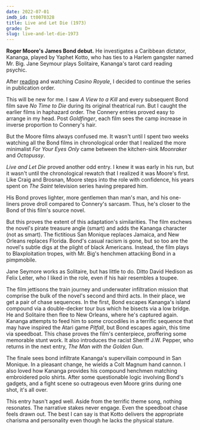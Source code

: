 ```yaml
---
date: 2022-07-01
imdb_id: tt0070328
title: Live and Let Die (1973)
grade: D+
slug: live-and-let-die-1973
---
```


**Roger Moore's James Bond debut.** He investigates a Caribbean dictator, Kananga, played by Yaphet Kotto, who has ties to a Harlem gangster named Mr. Big. Jane Seymour plays Solitaire, Kananga's tarot card reading psychic.

<!-- end -->

After <a href="https://www.franksbooklog.com/reviews/live-and-let-die-by-ian-fleming/">reading</a> and <span data-imdb-id="tt0381061">watching</span> _Casino Royale_, I decided to continue the series in publication order.

This will be new for me. I saw <span data-imdb-id="tt0090264">_A View to a Kill_</span> and every subsequent Bond film save <span data-imdb-id="tt2382320">_No Time to Die_</span> during its original theatrical run. But I caught the earlier films in haphazard order. The Connery entries proved easy to arrange in my head. Post <span data-imdb-id="tt0058150">_Goldfinger_</span>, each film sees the camp increase in inverse proportion to Connery's hair.

But the Moore films always confused me. It wasn't until I spent two weeks watching all the Bond films in chronological order that I realized the more minimalist <span data-imdb-id="tt0082398">_For Your Eyes Only_</span> came between the kitchen-sink <span data-imdb-id="tt0079574">_Moonraker_</span> and <span data-imdb-id="tt0086034">_Octopussy_</span>.

_Live and Let Die_ proved another odd entry. I knew it was early in his run, but it wasn't until the chronological rewatch that I realized it was Moore's first. Like Craig and Brosnan, Moore steps into the role with confidence, his years spent on _The Saint_ television series having prepared him.

His Bond proves lighter, more gentlemen than man's man, and his one-liners prove droll compared to Connery's sarcasm. Thus, he's closer to the Bond of this film's source novel.

But this proves the extent of this adaptation's similarities. The film eschews the novel's pirate treasure angle (smart) and adds the Kananga character (not as smart). The fictitious San Monique replaces Jamaica, and New Orleans replaces Florida. Bond's casual racism is gone, but so too are the novel's subtle digs at the plight of black Americans. Instead, the film plays to Blaxploitation tropes, with Mr. Big's henchmen attacking Bond in a pimpmobile.

Jane Seymore works as Solitaire, but has little to do. Ditto David Hedison as Felix Leiter, who I liked in the role, even if his hair resembles a toupee.

The film jettisons the train journey and underwater infiltration mission that comprise the bulk of the novel's second and third acts. In their place, we get a pair of chase sequences. In the first, Bond escapes Kananga's island compound via a double-decker tour bus which he bisects via a low bridge. He and Solitaire then flee to New Orleans, where he's captured again. Kananga attempts to feed him to some crocodiles in a terrific sequence that may have inspired the Atari game _Pitfall_, but Bond escapes again, this time via speedboat. This chase proves the film's centerpiece, proffering some memorable stunt work. It also introduces the racist Sheriff J.W. Pepper, who returns in the next entry, <span data-imdb-id="tt0071807">_The Man with the Golden Gun_</span>.

The finale sees bond infiltrate Kananga's supervillain compound in San Monique. In a pleasant change, he wields a Colt Magnum hand cannon. I also loved how Kananga provides his compound henchmen matching embroidered polo shirts. After some questionable logic involving Bond's gadgets, and a fight scene so outrageous even Moore grins during one shot, it's all over.

This entry hasn't aged well. Aside from the terrific theme song, nothing resonates. The narrative stakes never engage. Even the speedboat chase feels drawn out. The best I can say is that Kotto delivers the appropriate charisma and personality even though he lacks the physical stature.